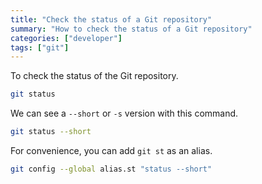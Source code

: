 ```yaml
---
title: "Check the status of a Git repository"
summary: "How to check the status of a Git repository"
categories: ["developer"]
tags: ["git"]
---
```


To check the status of the Git repository.

```bash
git status
```

We can see a `--short` or `-s` version with this command.

```bash
git status --short
```

For convenience, you can add `git st` as an alias.

```bash
git config --global alias.st "status --short"
```
